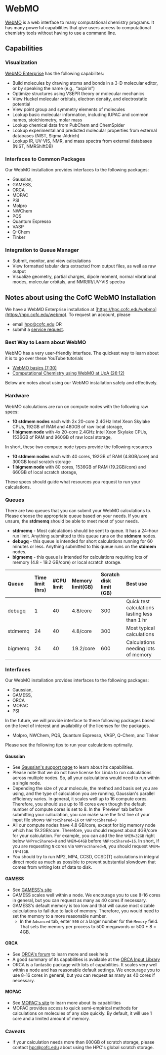 # WebMO

[WebMO](https://www.webmo.net) is a web interface to many computational chemistry programs. It has many powerful capabilities that give users access to computational chemistry tools without having to use a command line.

## Capabilities

### Visualization

[WebMO Enterprise](https://www.webmo.net/enterprise/index.html) has the following capabilites:

* Build molecules by drawing atoms and bonds in a 3-D molecular editor, or by speaking the name \(e.g., “aspirin”\)
* Optimize structures using VSEPR theory or molecular mechanics
* View Huckel molecular orbitals, electron density, and electrostatic potential
* View point group and symmetry elements of molecules
* Lookup basic molecular information, including IUPAC and common names, stoichiometry, molar mass
* Lookup chemical data from PubChem and ChemSpider
* Lookup experimental and predicted molecular properties from external databases \(NIST, Sigma-Aldrich\)
* Lookup IR, UV-VIS, NMR, and mass spectra from external databases \(NIST, NMRShiftDB\)

### Interfaces to Common Packages

Our WebMO installation provides interfaces to the following packages:

* Gaussian,
* GAMESS,
* ORCA
* MOPAC
* PSI
* Molpro
* NWChem
* PQS
* Quantum Espresso
* VASP
* Q-Chem
* Tinker

### Integration to Queue Manager

* Submit, monitor, and view calculations
* View formatted tabular data extracted from output files, as well as raw output
* Visualize geometry, partial charges, dipole moment, normal vibrational modes, molecular orbitals, and NMR/IR/UV-VIS spectra

## Notes about using the CofC WebMO Installation

We have a WebMO Enterprise installation at [https://hpc.cofc.edu/webmo](https://hpc.cofc.edu/webmo). To request an account, please

* email [hpc@cofc.edu](mailto:hpc@cofc.edu) OR
* submit a [service request](https://cofc.teamdynamix.com/TDClient/Requests/ServiceDet?ID=35085).

### Best Way to Learn about WebMO

WebMO has a very user-friendly interface. The quickest way to learn about it is to go over these YouTube tutorials

* [WebMO basics \(7:30\)](https://www.youtube.com/watch?v=X_JbEtytasE)
* [Computational Chemistry using WebMO at UoA \(26:12\)](https://www.youtube.com/watch?v=iZqYmd10mgg)

Below are notes about using our WebMO installation safely and effectively.

### Hardware

WebMO calculations are run on compute nodes with the following raw specs:

* **10 stdmem nodes** each with 2x 20-core 2.4GHz Intel Xeon Skylake CPUs, 192GB of RAM and 480GB of raw local storage,
* **1 bigmem node** with 4x 20-core 2.4GHz  Intel Xeon Skylake CPUs, 1536GB of RAM and 960GB of raw local storage,

In short, these two compute node types provide the following resources

* **10 stdmem nodes** each with 40 cores, 192GB of RAM \(4.8GB/core\) and 300GB local scratch storage
* **1 bigmem node** with 80 cores, 1536GB of RAM \(19.2GB/core\) and 660GB of local scratch storage,

These specs should guide what resources you request to run your calculations.

### Queues

There are two queues that you can submit your WebMO calculations to. Please choose the appropriate queue based on your needs. If you are unsure, the **stdmemq** should be able to meet most of your needs.

* **stdmemq** - Most calculations should be sent to queue. It has a 24-hour run limit. Anything submitted to this queue runs on the **stdmem** nodes.
* **debugq** - this queue is intended for short calculations running for 60 minutes or less. Anything submitted to this queue runs on the **stdmem** nodes.
* **bigmemq** - this queue is intended for calculations requiring lots of memory \(4.8 - 19.2 GB/core\) or local scratch storage.

| Queue | Time limit \(hrs\) | \#CPU limit | Memory limit\(GB\) | Scratch disk limit \(GB\) | Best use |
| :--- | :--- | :--- | :--- | :--- | :--- |
| debugq | 1 | 40 | 4.8/core | 300 | Quick test calculations lasting less than 1 hr |
| stdmemq | 24 | 40 | 4.8/core | 300 | Most typical calculations |
| bigmemq | 24 | 40 | 19.2/core | 600 | Calculations needing lots of memory |

### Interfaces

Our WebMO installation provides interfaces to the following packages:

* Gaussian,
* GAMESS,
* ORCA
* MOPAC
* PSI

In the future, we will provide interface to these following packages based on the level of interest and availability of the licenses for the packages.

* Molpro, NWChem, PQS, Quantum Espresso, VASP, Q-Chem, and Tinker

Please see the following tips to run your calculations optimally.

#### Gaussian

* See [Gaussian's support page](http://gaussian.com/techsupport) to learn about its capabilities.
* Please note that we do not have license for Linda to run calculations across multiple nodes. So, all your calculations would need to run within a single node.
* Depending the size of your molecule, the method and basis set you are using, and the type of calculation you are running, Gaussian's parallel efficiency varies. In general, it scales well up to 16 compute cores. Therefore, you should use up to 16 cores even though the default number of compute cores is set to 8. In the 'Preview' tab before submitting your calculation, you can make sure the first line of your input file shows `%NProcShared=16` or `%NProcShared=8`
* All our compute nodes have 4.8 GB/core, except for big memory node which has 19.2GB/core. Therefore, you should request about 4GB/core for your calculation. For example, you can add the line `%MEM=32GB` right below `%NProcShared=8` and `%MEM=64GB` before `%NProcShared=16`. In short, If you are requesting `N` cores via `%NProcShared=N`, you should request `%MEM=(N*4)GB`.
* You should try to run MP2, MP4, CCSD, CCSD\(T\) calculations in integral direct mode as much as possible to prevent substantial slowdown that comes from writing lots of data to disk.

#### GAMESS

* See [GAMESS's site](https://www.msg.chem.iastate.edu/gamess/)
* GAMESS scales well within a node. We encourage you to use 8-16 cores in general, but you can request as many as 40 cores if necessary.
* GAMESS's default memory is too low and that will cause most sizable calculations to fail due to lack of memory. Therefore, you would need to set the memory to a more reasonable number.
  * In the `Advanced` tab, enter `500` or a larger number for the `Memory` field. That sets the memory per process to 500 megawords or 500 \* 8 = 4GB.

#### ORCA

* See [ORCA's forum](https://orcaforum.kofo.mpg.de) to learn more and seek help
* A good summary of its capabilities is available at the [ORCA Input Library](https://sites.google.com/site/orcainputlibrary/home)
* ORCA is a fantastic package with lots of capabilities. It scales very well within a node and has reasonable default settings. We encourage you to use 8-16 cores in general, but you can request as many as 40 cores if necessary.

#### MOPAC

* See [MOPAC's site](http://openmopac.net) to learn more about its capabilities
* MOPAC provides access to quick semi-empirical methods for calculations on molecules of any size quickly. By default, it will use 1 core and a limited amount of memory.

### Caveats

* If your calculation needs more than 600GB of scratch storage, please contact [hpc@cofc.edu](mailto:hpc@cofc.edu) about using the HPC's global scratch storage.

